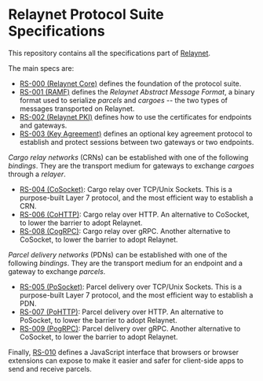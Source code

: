 # Relaynet Protocol Suite Specifications

This repository contains all the specifications part of [Relaynet](https://relaynet.link/).

The main specs are:

- [RS-000 (Relaynet Core)](rs000-core.md) defines the foundation of the protocol suite.
- [RS-001 (RAMF)](rs001-ramf.md) defines the _Relaynet Abstract Message Format_, a binary format used to serialize _parcels_ and _cargoes_ -- the two types of messages transported on Relaynet.
- [RS-002 (Relaynet PKI)](rs002-rpki.md) defines how to use the certificates for endpoints and gateways.
- [RS-003 (Key Agreement)](rs003-key-agreement.md) defines an optional key agreement protocol to establish and protect sessions between two gateways or two endpoints.

_Cargo relay networks_ (CRNs) can be established with one of the following _bindings_. They are the transport medium for gateways to exchange _cargoes_ through a _relayer_.

- [RS-004 (CoSocket)](rs004-cosocket.md): Cargo relay over TCP/Unix Sockets. This is a purpose-built Layer 7 protocol, and the most efficient way to establish a CRN.
- [RS-006 (CoHTTP)](rs006-cohttp.md): Cargo relay over HTTP. An alternative to CoSocket, to lower the barrier to adopt Relaynet.
- [RS-008 (CogRPC)](rs008-cogrpc.md): Cargo relay over gRPC. Another alternative to CoSocket, to lower the barrier to adopt Relaynet.

_Parcel delivery networks_ (PDNs) can be established with one of the following _bindings_. They are the transport medium for an endpoint and a gateway to exchange _parcels_.

- [RS-005 (PoSocket)](rs005-posocket.md): Parcel delivery over TCP/Unix Sockets. This is a purpose-built Layer 7 protocol, and the most efficient way to establish a PDN.
- [RS-007 (PoHTTP)](rs007-pohttp.md): Parcel delivery over HTTP. An alternative to PoSocket, to lower the barrier to adopt Relaynet.
- [RS-009 (PogRPC)](rs009-pogrpc.md): Parcel delivery over gRPC. Another alternative to CoSocket, to lower the barrier to adopt Relaynet.

Finally, [RS-010](rs010-pdn-browser.md) defines a JavaScript interface that browsers or browser extensions can expose to make it easier and safer for client-side apps to send and receive parcels.
